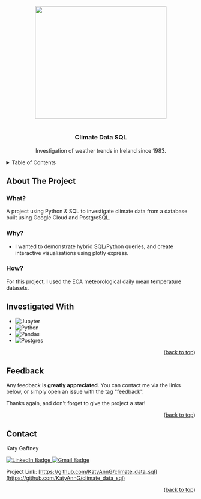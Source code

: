 
<!-- PROJECT LOGO -->

<div id="header" align="center">
  <img src="https://www.letsgoireland.com/wp-content/uploads/2023/02/Connemara-Lakes-Lough-Inagh-Twelve-Bens-Ireland.jpg.webp" width="350" height="300" />
  <h1>
<h3 align="center"> Climate Data SQL</h3>

  <p align="center">
    Investigation of weather trends in Ireland since 1983.
  </p>
</div>



<!-- TABLE OF CONTENTS -->
<details>
  <summary>Table of Contents</summary>
  <ol>
    <li>
      <a href="#about-the-project">About The Project</a>
      <ul>
        <li><a href="#what">What?</a></li>
         <li><a href="#why">Why?</a></li>
        <li><a href="#how">How?</a></li>
      </ul>
    </li>
    <li><a href="#feedback">Feedback</a></li>
    <li><a href="#contact">Contact</a></li>
  </ol>
</details>



<!-- ABOUT THE PROJECT -->
## About The Project

<!-- WHAT -->
### What?
A project using Python & SQL to investigate climate data from a database built using Google Cloud and PostgreSQL.

<!-- WHY -->
### Why?

* I wanted to demonstrate hybrid SQL/Python queries, and create interactive visualisations using plotly express.

<!-- HOW -->
### How?

For this project, I used the ECA meteorological daily mean temperature datasets.

<!-- INVESTIGATED WITH -->
## Investigated With

* ![Jupyter](https://img.shields.io/badge/Jupyter-F37626.svg?&style=for-the-badge&logo=Jupyter&logoColor=white)
* ![Python](https://img.shields.io/badge/Python-FFD43B?style=for-the-badge&logo=python&logoColor=blue)
* ![Pandas](https://img.shields.io/badge/Pandas-2C2D72?style=for-the-badge&logo=pandas&logoColor=white)
* ![Postgres](https://img.shields.io/badge/postgres-%23316192.svg?style=for-the-badge&logo=postgresql&logoColor=white)

<p align="right">(<a href="#readme-top">back to top</a>)</p>


<!-- Feedback -->
## Feedback

Any feedback is **greatly appreciated**. You can contact me via the links below, or simply open an issue with the tag "feedback".

Thanks again, and don't forget to give the project a star!

<p align="right">(<a href="#readme-top">back to top</a>)</p>


<!-- CONTACT -->
## Contact

Katy Gaffney 
<div id="badges">
  <a href="https://www.linkedin.com/in/katyanngaffney/">
    <img src="https://img.shields.io/badge/LinkedIn-blue?style=for-the-badge&logo=linkedin&logoColor=white" alt="LinkedIn Badge"/>
  </a>
  <a href="mailto:katyanngaffney@gmail.com">
    <img src="https://img.shields.io/badge/Gmail-D14836?style=for-the-badge&logo=gmail&logoColor=white" alt="Gmail Badge"/>
  </a>
</div>

Project Link: [https://github.com/KatyAnnG/climate_data_sql](https://github.com/KatyAnnG/climate_data_sql)

<p align="right">(<a href="#readme-top">back to top</a>)</p>
